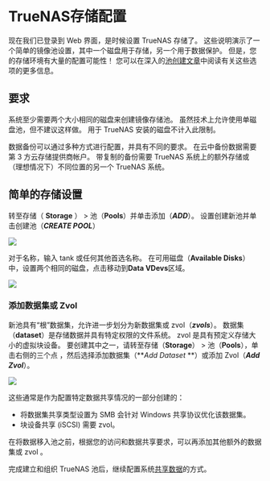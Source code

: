 # TrueNAS存储配置

现在我们已登录到 Web 界面，是时候设置 TrueNAS 存储了。 这些说明演示了一个简单的镜像池设置，其中一个磁盘用于存储，另一个用于数据保护。 但是，您的存储环境有大量的配置可能性！ 您可以在深入的[池创建文章](https://www.truenas.com/docs/core/storage/pools/poolcreate/)中阅读有关这些选项的更多信息。

## 要求

系统至少需要两个大小相同的磁盘来创建镜像存储池。 虽然技术上允许使用单磁盘池，但不建议这样做。 用于 TrueNAS 安装的磁盘不计入此限制。

数据备份可以通过多种方式进行配置，并具有不同的要求。 在云中备份数据需要第 3 方云存储提供商帐户。 带复制的备份需要 TrueNAS 系统上的额外存储或（理想情况下）不同位置的另一个 TrueNAS 系统。

## 简单的存储设置

转至存储（ **Storage** ） > 池（**Pools**）并单击添加（***ADD***）。 设置创建新池并单击创建池（***CREATE POOL***）

![](https://www.truenas.com/docs/images/CORE/12.0/StoragePoolsAddCreateManager.png)

对于名称，输入 tank 或任何其他首选名称。 在可用磁盘（**Available Disks**）中，设置两个相同的磁盘，点击移动到**Data VDevs**区域。

![](https://www.truenas.com/docs/images/CORE/12.0/StoragePoolsAddCreateTank.png)

### 添加数据集或 Zvol

新池具有“根”数据集，允许进一步划分为新数据集或 zvol（***zvols***）。 数据集（**dataset**）是存储数据并具有特定权限的文件系统。 zvol 是具有预定义存储大小的虚拟块设备。 要创建其中之一，请转至存储（**Storage**） > 池（**Pools**），单击右侧的三个点 ，然后选择添加数据集（***Add Dataset* **）或添加 Zvol（***Add Zvol***）。

![](https://www.truenas.com/docs/images/CORE/12.0/StoragePoolsAddDataset.png)

这些通常是作为配置特定数据共享情况的一部分创建的：

- 将数据集共享类型设置为 SMB 会针对 Windows 共享协议优化该数据集。
- 块设备共享 (iSCSI) 需要 zvol。

在将数据移入池之前，根据您的访问和数据共享要求，可以再添加其他额外的数据集或 zvol 。

完成建立和组织 TrueNAS 池后，继续配置系统[共享数据](https://www.truenas.com/docs/core/gettingstarted/sharingstorage/)的方式。

